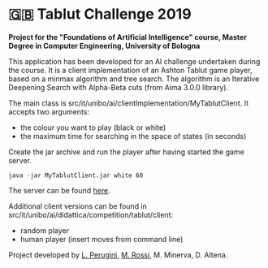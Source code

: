 # :uk: Tablut Challenge 2019

**Project for the "Foundations of Artificial Intelligence" course, Master Degree in Computer Engineering, University of Bologna**


This application has been developed for an AI challenge undertaken during the course.
It is a client implementation of an Ashton Tablut game player, based on a minmax algorithm and tree search.
The algorithm is an Iterative Deepening Search with Alpha-Beta cuts (from Aima 3.0.0 library).


The main class is src/it/unibo/ai/clientImplementation/MyTablutClient. It accepts two arguments:
- the colour you want to play (black or white)
- the maximum time for searching in the space of states (in seconds)


Create the jar archive and run the player after having started the game server.
```
java -jar MyTablutClient.jar white 60
```


The server can be found [here](https://github.com/AGalassi/TablutCompetition).


Additional client versions can be found in src/it/unibo/ai/didattica/competition/tablut/client:
- random player
- human player (insert moves from command line)


Project developed by [L. Perugini](https://github.com/leonardoperu), [M. Rossi](https://github.com/smartisrossi), M. Minerva, D. Altena.
